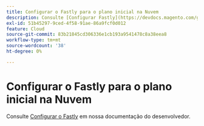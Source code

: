 ```yaml
---
title: Configurar o Fastly para o plano inicial na Nuvem
description: Consulte [Configurar Fastly](https://devdocs.magento.com/guides/v2.3/cloud/cdn/configure-fastly.html) em nossa documentação do desenvolvedor.
exl-id: 51b45297-9ced-4f58-91ae-86a9fcf0d012
feature: Cloud
source-git-commit: 83b21845cd306336e1cb193a9541478c8a38eea8
workflow-type: tm+mt
source-wordcount: '38'
ht-degree: 0%

---
```


# Configurar o Fastly para o plano inicial na Nuvem

Consulte [Configurar o Fastly](https://devdocs.magento.com/guides/v2.3/cloud/cdn/configure-fastly.html) em nossa documentação do desenvolvedor.
